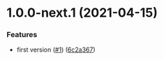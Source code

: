 # 1.0.0-next.1 (2021-04-15)


### Features

* first version ([#1](https://github.com/APISuite/fe-base/issues/1)) ([6c2a367](https://github.com/APISuite/fe-base/commit/6c2a367d57ca3c31236554fe0baba7afcc895ac9))
